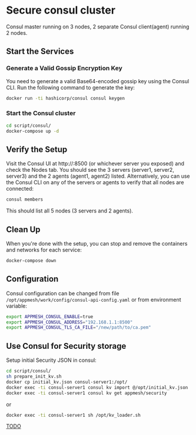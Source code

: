 # Secure consul cluster

Consul master running on 3 nodes, 2 separate Consul client(agent) running 2 nodes.

## Start the Services

### Generate a Valid Gossip Encryption Key

You need to generate a valid Base64-encoded gossip key using the Consul CLI. Run the following command to generate the key:

```bash
docker run -ti hashicorp/consul consul keygen
```

### Start the Consul cluster

```bash
cd script/consul/
docker-compose up -d
```

## Verify the Setup

Visit the Consul UI at http://<server1-ip>:8500 (or whichever server you exposed) and check the Nodes tab. You should see the 3 servers (server1, server2, server3) and the 2 agents (agent1, agent2) listed.
Alternatively, you can use the Consul CLI on any of the servers or agents to verify that all nodes are connected:

```bash
consul members
```

This should list all 5 nodes (3 servers and 2 agents).

## Clean Up

When you're done with the setup, you can stop and remove the containers and networks for each service:

```bash
docker-compose down
```

## Configuration

Consul configuration can be changed from file `/opt/appmesh/work/config/consul-api-config.yaml` or from environment variable:

```bash
export APPMESH_CONSUL_ENABLE=true
export APPMESH_CONSUL_ADDRESS="192.168.1.1:8500"
export APPMESH_CONSUL_TLS_CA_FILE="/new/path/to/ca.pem"
```

## Use Consul for Security storage

Setup initial Security JSON in consul:

```bash
cd script/consul/
sh prepare_init_kv.sh
docker cp initial_kv.json consul-server1:/opt/
docker exec -ti consul-server1 consul kv import @/opt/initial_kv.json
docker exec -ti consul-server1 consul kv get appmesh/security
```

or

```bash
docker exec -ti consul-server1 sh /opt/kv_loader.sh
```

[TODO](https://stackoverflow.com/questions/43598002/how-to-run-consul-on-docker-with-initial-key-value-pair-data)
